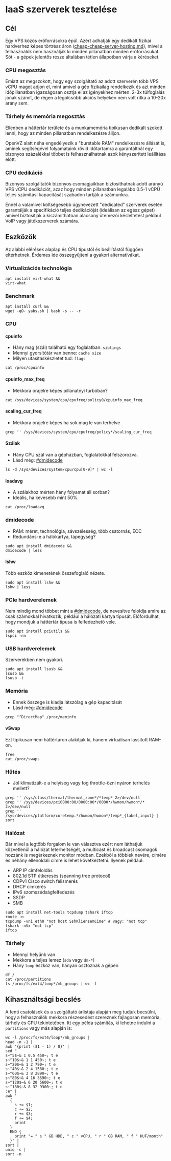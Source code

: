 # IaaS szerverek tesztelése

## Cél

Egy VPS közös erőforrásokra épül. Azért adhatják egy dedikált fizikai hardverhez képes törtrész áron ([cheap-cheap-server-hosting.md](cheap-server-hosting.md)), mivel a felhasználók nem használják ki minden pillanatban minden erőforrásukat. Sőt - a gépek jelentős része általában tétlen állapotban várja a kéréseket.

### CPU megosztás

Emiatt az megszokott, hogy egy szolgáltató az adott szerverén több VPS vCPU magot adjon el, mint amivel a gép fizikailag rendelkezik és azt minden időpillanatban igazságosan osztja el az igényekhez mérten. 2-3x túlfoglalás jónak számít, de régen a legolcsóbb akciós helyeken nem volt ritka a 10-20x arány sem.

### Tárhely és memória megosztás

Ellenben a háttértár területe és a munkamemória tipikusan dedikált szokott lenni, hogy az minden pillanatban rendelkezésre álljon.

OpenVZ alatt néha engedélyezik a "burstable RAM" rendelkezésre állását is, aminek segítségével folyamataink rövid időtartamra a garantáltnál egy bizonyos százalékkal többet is felhasználhatnak azok kényszerített leállítása előtt.

### CPU dedikáció

Bizonyos szolgáltatók bizonyos csomagjaikban biztosíthatnak adott arányú VPS vCPU dedikációt, azaz hogy minden pillanatban legalább 0.5-1 vCPU teljes számítási kapacitását szabadon tartják a számunkra.

Ennél a valamivel költségesebb úgynevezett "dedicated" szerverek esetén garantálják a specifikáció teljes dedikációját (ideálisan az egész gépet) amivel biztosítják a kiszámíthatóan alacsony ütemezői késleltetést például VoIP vagy játékszerverek számára.

## Eszközök

Az alábbi elérések alaplap és CPU típustól és beállítástól függően eltérhetnek. Érdemes ide összegyűjteni a gyakori alternatívákat.

### Virtualizációs technológia

```
apt install virt-what &&
virt-what
```

### Benchmark

```
apt install curl &&
wget -qO- yabs.sh | bash -s -- -r
```

### CPU

#### cpuinfo

* Hány mag (szál) található egy foglalatban: `siblings`
* Mennyi gyorsítótár van benne: `cache size`
* Milyen utasításkészletet tud: `flags`

```
cat /proc/cpuinfo
```

#### cpuinfo_max_freq

* Mekkora órajelre képes pillanatnyi turbóban?

```
cat /sys/devices/system/cpu/cpufreq/policy0/cpuinfo_max_freq
```

#### scaling_cur_freq

* Mekkora órajelre képes ha sok mag le van terhelve

```
grep '' /sys/devices/system/cpu/cpufreq/policy*/scaling_cur_freq
```

#### Szálak

* Hány CPU szál van a gépházban, foglalatokkal felszorozva.
* Lásd még: [#dmidecode](#dmidecode)

```
ls -d /sys/devices/system/cpu/cpu[0-9]* | wc -l
```

#### loadavg

* A szálakhoz mérten hány folyamat áll sorban?
* Ideális, ha kevesebb mint 50%.

```
cat /proc/loadavg
```

### dmidecode

* RAM: méret, technológia, sávszélesség, több csatornás, ECC
* Redundáns-e a hálókártya, tápegység?

```
sudo apt install dmidecode &&
dmidecode | less
```

#### lshw

Több eszköz kimenetének összefoglaló nézete.

```
sudo apt install lshw &&
lshw | less
```

### PCIe hardverelemek

Nem mindig mond többet mint a [#dmidecode](#dmidecode), de nevesítve feloldja amire az csak számokkal hivatkozik, például a hálózati kártya típusát. Előfordulhat, hogy mondjuk a háttértár típusa is felfedezhető vele.

```
sudo apt install pciutils &&
lspci -nn
```

### USB hardverelemek

Szerverekben nem gyakori.

```
sudo apt install lsusb &&
lsusb &&
lsusb -t
```

### Memória

* Ennek összege is kiadja látszólag a gép kapacitását
* Lásd még: [#dmidecode](#dmidecode)

```
grep "^DirectMap" /proc/meminfo
```

#### vSwap

Ezt tipikusan nem háttértáron alakítják ki, hanem virtuálisan lassított RAM-on.

```
free
cat /proc/swaps
```

### Hűtés

* Jól klimatizált-e a helyiség vagy fog throttle-özni nyáron terhelés mellett?

```
grep '' /sys/class/thermal/thermal_zone*/*temp* 2>/dev/null
grep '' /sys/devices/pci0000:00/0000:00*/0000*/hwmon/hwmon*/* 2>/dev/null
grep '' /sys/devices/platform/coretemp.*/hwmon/hwmon*/temp*_{label,input} | sort
```

### Hálózat

Bár mivel a legtöbb forgalom le van választva ezért nem láthatjuk közvetlenül a hálózat leterheltségét, a multicast és broadcast csomagok hozzánk is megérkeznek monitor módban. Ezekből a többiek nevére, címére és néhány ellenoldali címre is lehet következtetni. Ilyenek például:

* ARP IP címfeloldás
* 802.1d STP útkeresés (spanning tree protocol)
* CDPv1 Cisco switch felismerés
* DHCP címkérés
* IPv6 szomszédságfelfedezés
* SSDP
* SMB

```
sudo apt install net-tools tcpdump tshark iftop
route -n
tcpdump -vni eth0 "not host SshKliensemCime" # vagy: "not tcp"
tshark -nVx "not tcp"
iftop
```

### Tárhely

* Mennyi helyünk van
* Mekkora a teljes lemez (`sda` vagy `dm-*`)
* Hány `loop` eszköz van, hányan osztoznak a gépen

```
df /
cat /proc/partitions
ls /proc/fs/ext4/loop*/mb_groups | wc -l
```

## Kihasználtsági becslés

A fenti csatolások és a szolgáltató árlistája alapján meg tudjuk becsülni, hogy a felhasználók mekkora részesedést szereznek fajlagosan memória, tárhely és CPU tekintetében. Itt egy példa számítás, ki lehetne indulni a `partitions` vagy más alapján is:

```
wc -l /proc/fs/ext4/loop*/mb_groups |
head -n -1 |
awk '{print ($1 - 1) / 8}' |
sed "
s~^5$~& 1 0.5 450~; t e
s~^10$~& 1 1 450~; t e
s~^20$~& 1 2 790~; t e
s~^40$~& 2 4 1580~; t e
s~^60$~& 3 8 2890~; t e
s~^80$~& 4 16 3590~; t e
s~^120$~& 6 20 5600~; t e
s~^180$~& 8 32 9300~; t e
:e" |
awk '
  {
    s += $1;
    c += $2;
    r += $3;
    f += $4;
    print
  }
  END {
    print "= " s " GB HDD, " c " vCPU, " r " GB RAM, " f " HUF/month"
  }' |
sort |
uniq -c |
sort -n
```
